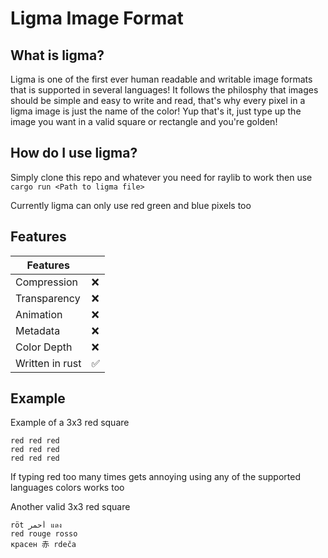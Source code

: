 # Ligma Image Format

## What is ligma?

Ligma is one of the first ever human readable and writable image formats that is supported in several languages!
It follows the philosphy that images should be simple and easy to write and read, that's why every pixel in a ligma image is just the name of the color!
Yup that's it, just type up the image you want in a valid square or rectangle and you're golden!

## How do I use ligma?

Simply clone this repo and whatever you need for raylib to work then use `cargo run <Path to ligma file>`

Currently ligma can only use red green and blue pixels too

## Features 
| Features    |        |
|-------------|--------|
| Compression |   ❌   |
| Transparency|   ❌   |
| Animation   |   ❌   |
| Metadata    |   ❌   |
| Color Depth |   ❌   |
| Written in rust |   ✅  |

## Example

Example of a 3x3 red square
```ligma
red red red
red red red
red red red
```

If typing red too many times gets annoying using any of the supported languages colors works too

Another valid 3x3 red square
```ligma
röt أحمر แดง
red rouge rosso 
красен 赤 rdeča
```


